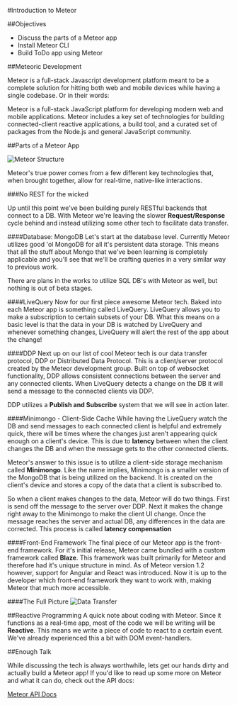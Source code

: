 #Introduction to Meteor

##Objectives

* Discuss the parts of a Meteor app
* Install Meteor CLI
* Build ToDo app using Meteor

##Meteoric Development

Meteor is a full-stack Javascript development platform meant to be a complete solution for hitting both web and mobile devices while having a single codebase. Or in their words:

Meteor is a full-stack JavaScript platform for developing modern web and mobile applications. Meteor includes a key set of technologies for building connected-client reactive applications, a build tool, and a curated set of packages from the Node.js and general JavaScript community.

##Parts of a Meteor App

![Meteor Structure](http://image.slidesharecdn.com/meteor-intro-2015-rev1-150710171349-lva1-app6891/95/meteor-intro2015-17-638.jpg?cb=1436552556)

Meteor's true power comes from a few different key technologies that, when brought together, allow for real-time, native-like interactions.

###No REST for the wicked

Up until this point we've been building purely RESTful backends that connect to a DB. With Meteor we're leaving the slower **Request/Response** cycle behind and instead utilizing some other tech to facilitate data transfer.

####Database: MongoDB
Let's start at the database level. Currently Meteor utilizes good 'ol MongoDB for all it's persistent data storage. This means that all the stuff about Mongo that we've been learning is completely applicable and you'll see that we'll be crafting queries in a very similar way to previous work.

There are plans in the works to utilize SQL DB's with Meteor as well, but nothing is out of beta stages.

####LiveQuery
Now for our first piece awesome Meteor tech. Baked into each Meteor app is something called LiveQuery. LiveQuery allows you to make a subscription to certain subsets of your DB. What this means on a basic level is that the data in your DB is watched by LiveQuery and whenever something changes, LiveQuery will alert the rest of the app about the change!

####DDP
Next up on our list of cool Meteor tech is our data transfer protocol, DDP or Distributed Data Protocol. This is a client/server protocol created by the Meteor development group. Built on top of websocket functionality, DDP allows consistent connections between the server and any connected clients. When LiveQuery detects a change on the DB it will send a message to the connected clients via DDP.

DDP utilizes a **Publish and Subscribe** system that we will see in action later.

####Minimongo - Client-Side Cache
While having the LiveQuery watch the DB and send messages to each connected client is helpful and extremely quick, there will be times where the changes just aren't appearing quick enough on a client's device. This is due to **latency** between when the client changes the DB and when the message gets to the other connected clients.

Meteor's answer to this issue is to utilize a client-side storage mechanism called **Minimongo**. Like the name implies, Minimongo is a smaller version of the MongoDB that is being utilized on the backend. It is created on the client's device and stores a copy of the data that a client is subscribed to.

So when a client makes changes to the data, Meteor will do two things. First is send off the message to the server over DDP. Next it makes the change right away to the Minimongo to make the client UI change. Once the message reaches the server and actual DB, any differences in the data are corrected. This process is called **latency compensation**

####Front-End Framework
The final piece of our Meteor app is the front-end framework. For it's initial release, Meteor came bundled with a custom framework called **Blaze**. This framework was built primarily for Meteor and therefore had it's unique structure in mind. As of Meteor version 1.2 however, support for Angular and React was introduced. Now it is up to the developer which front-end framework they want to work with, making Meteor that much more accessible.

####The Full Picture
![Data Transfer](http://image.slidesharecdn.com/meteor-intro-2015-rev1-150710171349-lva1-app6891/95/meteor-intro2015-14-638.jpg?cb=1436552556)

##Reactive Programming
A quick note about coding with Meteor. Since it functions as a real-time app, most of the code we will be writing will be **Reactive**. This means we write a piece of code to react to a certain event. We've already experienced this a bit with DOM event-handlers.

##Enough Talk

While discussing the tech is always worthwhile, lets get our hands dirty and actually build a Meteor app! If you'd like to read up some more on Meteor and what it can do, check out the API docs:

[Meteor API Docs](http://docs.meteor.com/)
